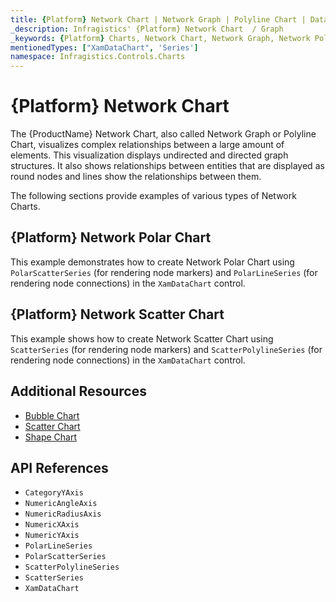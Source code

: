 ```yaml
---
title: {Platform} Network Chart | Network Graph | Polyline Chart | Data Visualization | Infragistics
_description: Infragistics' {Platform} Network Chart  / Graph
_keywords: {Platform} Charts, Network Chart, Network Graph, Network Polar Chart, Network Scatter Chart, Polyline Chart, Infragistics
mentionedTypes: ["XamDataChart", 'Series']
namespace: Infragistics.Controls.Charts
---
```

# {Platform} Network Chart

The {ProductName} Network Chart, also called Network Graph or Polyline Chart, visualizes complex relationships between a large amount of elements. This visualization displays undirected and directed graph structures. It also shows relationships between entities that are displayed as round nodes and lines show the relationships between them.

The following sections provide examples of various types of Network Charts.

## {Platform} Network Polar Chart

This example demonstrates how to create Network Polar Chart using `PolarScatterSeries` (for rendering node markers) and `PolarLineSeries` (for rendering node connections) in the `XamDataChart` control.

<code-view style="height: 600px"
           data-demos-base-url="{environment:dvDemosBaseUrl}"
           iframe-src="{environment:dvDemosBaseUrl}/charts/data-chart-network-polar-chart"
           github-src="charts/data-chart/network-polar-chart"
           alt="{Platform} Network Polar Chart" >
</code-view>

<div class="divider--half"></div>

## {Platform} Network Scatter Chart

This example shows how to create Network Scatter Chart using `ScatterSeries` (for rendering node markers) and `ScatterPolylineSeries` (for rendering node connections) in the `XamDataChart` control.

<code-view style="height: 600px"
           data-demos-base-url="{environment:dvDemosBaseUrl}"
           iframe-src="{environment:dvDemosBaseUrl}/charts/data-chart-network-scatter-chart"
           github-src="charts/data-chart/network-scatter-chart"
           alt="{Platform} Network Scatter Chart" >
</code-view>

<div class="divider--half"></div>

## Additional Resources
- [Bubble Chart](bubble-chart.md)
- [Scatter Chart](scatter-chart.md)
- [Shape Chart](shape-chart.md)

## API References
- `CategoryYAxis`
- `NumericAngleAxis`
- `NumericRadiusAxis`
- `NumericXAxis`
- `NumericYAxis`
- `PolarLineSeries`
- `PolarScatterSeries`
- `ScatterPolylineSeries`
- `ScatterSeries`
- `XamDataChart`
